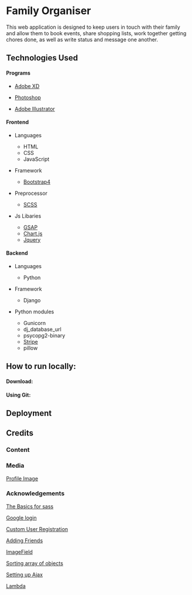 # Family Organiser

This web application is designed to keep users in touch with their family and allow them to book events, share shopping lists, work together getting chores done, as well as write status and message one another.

## Technologies Used

#### Programs

- [Adobe XD](https://www.adobe.com/products/xd.html)

- [Photoshop](https://jquery.com)

- [Adobe Illustrator](https://www.adobe.com/uk/products/illustrator.html)

#### Frontend

- Languages
    - HTML
    - CSS
    - JavaScript

- Framework
    - [Bootstrap4](https://getbootstrap.com/)

- Preprocessor
    - [SCSS](https://sass-lang.com/)

- Js Libaries
    - [GSAP](https://greensock.com/)
    - [Chart.js](https://www.chartjs.org/)
    - [Jquery](https://jquery.com/)


#### Backend

- Languages
    - Python

- Framework
    - Django

- Python modules
    - Gunicorn
    - dj_database_url
    - psycopg2-binary
    - [Stripe]()
    - pillow

## How to run locally:

#### Download:

#### Using Git:

## Deployment

## Credits

### Content

### Media

[Profile Image](https://illlustrations.co/)

### Acknowledgements

[The Basics for sass](https://www.youtube.com/watch?v=Zz6eOVaaelI&t=651s)

[Google login](https://www.youtube.com/watch?v=ZTBexYIIOP8&t=333s)

[Custom User Registration](https://www.youtube.com/watch?v=66l9b2QrBR8)

[Adding Friends](https://www.youtube.com/watch?v=_DqmVMlJzqA&t=538s)

[ImageField](https://www.youtube.com/watch?v=Rr1-UTFCuH4)

[Sorting array of objects](https://stackoverflow.com/questions/403421/how-to-sort-a-list-of-objects-based-on-an-attribute-of-the-objects)

[Setting up Ajax](https://www.youtube.com/watch?v=LLBx4beHI1U)

[Lambda](https://www.youtube.com/watch?v=Ob9rY6PQMfI)